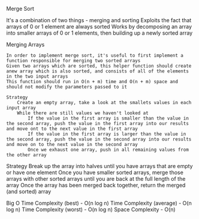Merge Sort

It's a combination of two things - merging and sorting
Exploits the fact that arrays of 0 or 1 element are always sorted
Works by decomposing an array into smaller arrays of 0 or 1 elements, then building up a newly sorted array

Merging Arrays

    In order to implement merge sort, it's useful to first implement a function responsible for merging two sorted arrays
    Given two arrays which are sorted, this helper function should create anew array which is also sorted, and consists of all of the elements in the two input arrays
    This function should run in O(n + m) time and O(n + m) space and should not modify the parameters passed to it

    Strategy
        Create an empty array, take a look at the smallets values in each input array
        While there are still values we haven't looked at
            If the value in the first array is smaller than the value in the second array, push the value in the first array into our results and move ont to the next value in the first array
            If the value in the first array is larger than the value in the second array, push the value in the second array into our results and move on to the next value in the second array
            Once we exhaust one array, push in all remaining values from the other array

Strategy
    Break up the array into halves until you have arrays that are empty or have one element
    Once you have smaller sorted arrays, merge those arrays with other sorted arrays until you are back at the full length of the array
    Once the array has been merged back together, return the merged (and sorted) array

Big O
    Time Complexity (best) - O(n log n)
    Time Complexity (average) - O(n log n)
    Time Complexity (worst) - O(n log n)
    Space Complexity - O(n)
